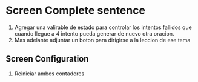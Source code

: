 # Screen Complete sentence

1. Agregar una valirable de estado para controlar los intentos fallidos que cuando llegue a 4 intento pueda generar de nuevo otra oracion.
2. Mas adelante adjuntar un boton para dirigirse a la leccion de ese tema

## Screen Configuration

1. Reiniciar ambos contadores
